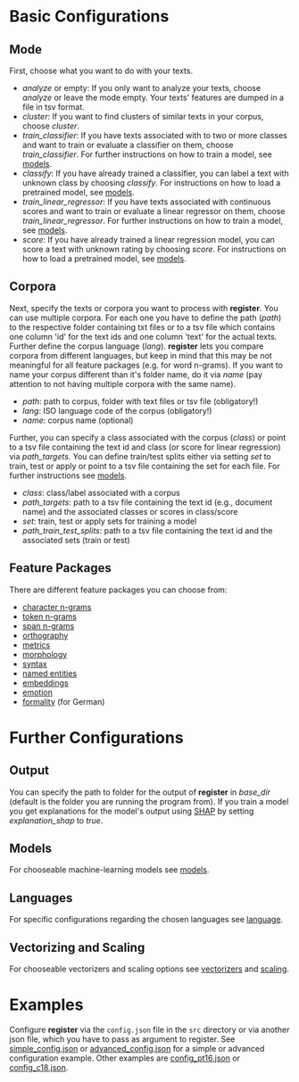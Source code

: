 # Basic Configurations

## Mode
First, choose what you want to do with your texts.

* *analyze* or empty: If you only want to analyze your texts, choose *analyze* or leave the mode empty. Your texts' features are dumped in a file in tsv format.
* *cluster*: If you want to find clusters of similar texts in your corpus, choose *cluster*.
* *train\_classifier*: If you have texts associated with to two or more classes and want to train or evaluate a classifier on them, choose *train\_classifier*. For further instructions on how to train a  model, see [models](3_models.md).
* *classify*: If you have already trained a classifier, you can label a text with unknown class by choosing *classify*. For instructions on how to load a pretrained model, see [models](3_models.md).
* *train\_linear\_regressor*: If you have texts associated with continuous scores and want to train or evaluate a linear regressor on them, choose *train\_linear\_regressor*. For further instructions on how to train a  model, see [models](3_models.md).
* *score*: If you have already trained a linear regression model, you can score a text with unknown rating by choosing *score*. For instructions on how to load a pretrained model, see [models](3_models.md). 


## Corpora
Next, specify the texts or corpora you want to process with **register**. 
You can use multiple corpora. For each one you have to define the path (*path*) to the respective folder containing txt files or to a tsv file which contains one column 'id' for the text ids and one column 'text' for the actual texts. Further define the corpus language (*lang*). **register** lets you compare corpora from different languages, but keep in mind that this may be not meaningful for all feature packages (e.g. for word n-grams). If you want to name your corpus different than it's folder name, do it via *name* (pay attention to not having multiple corpora with the same name).

* *path*: path to corpus, folder with text files or tsv file (obligatory!)
* *lang*: ISO language code of the corpus (obligatory!)
* *name*: corpus name (optional)

Further, you can specify a class associated with the corpus (*class*) or point to a tsv file containing the text id and class (or score for linear regression) via *path\_targets*.
You can define train/test splits either via setting *set* to train, test or apply or point to a tsv file containing the set for each file. For further instructions see [models](3_models.md).

* *class*: class/label associated with a corpus
* *path\_targets*: path to a tsv file containing the text id (e.g., document name) and the associated classes or scores in class/score
* *set*: train, test or apply sets for training a model
* *path\_train\_test\_splits*: path to a tsv file containing the text id and the associated sets (train or test)


## Feature Packages
There are different feature packages you can choose from:

* [character n-grams](2_10_character_ngrams.md)
* [token n-grams](2_11_token_ngrams.md) 
* [span n-grams](2_12_span_ngrams.md)
* [orthography](2_13_orthography.md)
* [metrics](2_14_metrics.md)
* [morphology](2_15_morphology.md)
* [syntax](2_16_syntax.md)
* [named entities](2_17_named_entities.md)
* [embeddings](2_18_embeddings.md)
* [emotion](2_19_emotion.md)
* [formality](2_20_formality.md) (for German)


# Further Configurations

## Output
You can specify the path to folder for the output of **register** in *base_dir* (default is the folder you are running the program from).
If you train a model you get explanations for the model's output using [SHAP](https://github.com/slundberg/shap) by setting *explanation_shap* to *true*.

## Models
For chooseable machine-learning models see [models](3_models.md).

## Languages
For specific configurations regarding the chosen languages see [language](4_language_pipeline.md).

## Vectorizing and Scaling
For chooseable vectorizers and scaling options see [vectorizers](5_vectorizers.md) and [scaling](6_scaling.md).

# Examples
Configure **register** via the `config.json` file in the `src` directory or via another json file, which you have to pass as argument to register. See [simple_config.json](examples/simple_config.json) or [advanced_config.json](examples/advanced_config.json) for a simple or advanced configuration example. Other examples are [config_pt16.json](../src/config_pt16.json) or [config_c18.json](../src/config_c18.json).

